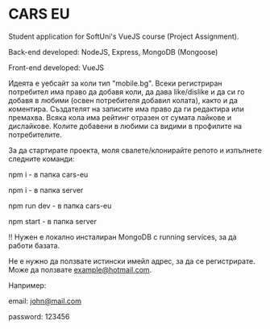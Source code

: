 # CARS EU

Student application for SoftUni's VueJS course (Project Assignment).

Back-end developed: NodeJS, Express, MongoDB (Mongoose)

Front-end developed: VueJS

Идеята е уебсайт за коли тип "mobile.bg". Всеки регистриран потребител има право да добавя коли, да дава like/dislike и да си го добавя в любими (освен потребителя добавил колата), както и да коментира. Създателят на записите има право да ги редактира или премахва. Всяка кола има рейтинг отразен от сумата лайкове и дислайкове. Колите добавени в любими са видими в профилите на потребителите.

За да стартирате проекта, моля свалете/клонирайте репото и изпълнете следните команди:

npm i - в папка cars-eu

npm i - в папка server

npm run dev - в папка cars-eu

npm start - в папка server

!! Нужен е локално инсталиран MongoDB с running services, за да работи базата.

Не е нужно да ползвате истински имейл адрес, за да се регистрирате. Може да ползвате example@hotmail.com.

Например:

email: john@mail.com

password: 123456
